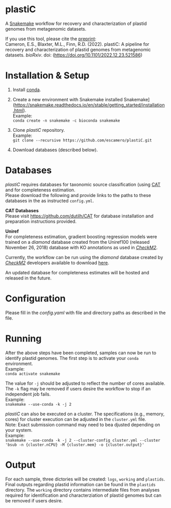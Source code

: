# plastiC
A [Snakemake](https://snakemake.readthedocs.io/en/stable/getting_started/installation.html) workflow for recovery and characterization of plastid genomes from metagenomic datasets. 

If you use this tool, please cite the [preprint](https://www.biorxiv.org/content/10.1101/2022.12.23.521586v1):  
Cameron, E.S., Blaxter, M.L., Finn, R.D. (2022). plastiC: A pipeline for recovery and characterization of plastid genomes from metagenomic datasets. *bioRxiv*. doi: (https://doi.org/10.1101/2022.12.23.521586)

# Installation & Setup
1. Install [conda](https://conda.io/projects/conda/en/latest/user-guide/install/index.html).  

2. Create a new environment with Snakemake installed Snakemake](https://snakemake.readthedocs.io/en/stable/getting_started/installation.html).  
Example:  
`conda create -n snakemake -c bioconda snakemake`

3. Clone *plastiC* repository.  
Example:  
`git clone --recursive https://github.com/escamero/plastiC.git`
  
4. Download databases (described below).

# Databases
*plastiC* requires databases for taxonomic source classification (using [CAT](https://github.com/dutilh/CAT) and for completeness estimation.  
Please download the following and provide links to the paths to these databases in the as instructed `config.yml`. 

**CAT Databases**  
Please visit https://github.com/dutilh/CAT for database installation and preparation instructions provided. 

**Uniref**  
For completeness estimation, gradient boosting regression models were trained on a *diamond* database created from the Uniref100 (released November 26, 2018) database with KO annotations as used in [*CheckM2*](https://www.biorxiv.org/content/10.1101/2022.07.11.499243v1).  

Currently, the workflow can be run using the *diamond* database created by [*CheckM2*](https://github.com/chklovski/CheckM2) developers available to download [here](https://zenodo.org/record/5571251#.Y6bB2i-l1-U).  

An updated database for completeness estimates will be hosted and released in the future. 

# Configuration
Please fill in the *config.yaml* with file and directory paths as described in the file. 

# Running
After the above steps have been completed, samples can now be run to identify plastid genomes. The first step is to activate your `conda` environment.  
Example:  
`conda activate snakemake`  

The value for `-j` should be adjusted to reflect the number of cores available. The `-k` flag may be removed if users desire the workflow to stop if an independent job fails.  
Example:  
`snakemake --use-conda -k -j 2`

*plastiC* can also be executed on a cluster. The specifications (e.g., memory, cores) for cluster execution can be adjusted in the `cluster.yml` file.  
Note: Exact submission command may need to bea djusted depending on your system.  
Example:  
`snakemake --use-conda -k -j 2 --cluster-config cluster.yml --cluster 'bsub -n {cluster.nCPU} -M {cluster.mem} -o {cluster.output}'`

# Output  
For each sample, three dictories will be created: `logs`, `working` and `plastids`. Final outputs regarding
plastid information can be found in the `plastids` directory. The `working` directory contains intermediate files
from analyses required for identification and characterziation of plastid genomes but can be removed if users desire.   


